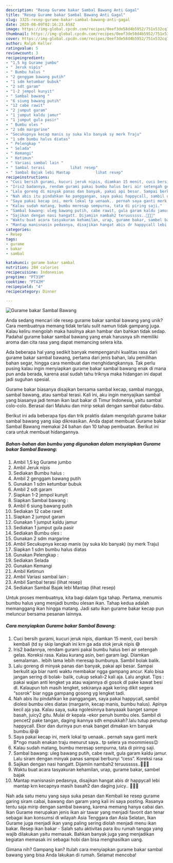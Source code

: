 ```yaml
---
description: "Resep Gurame bakar Sambal Bawang Anti Gagal"
title: "Resep Gurame bakar Sambal Bawang Anti Gagal"
slug: 3325-resep-gurame-bakar-sambal-bawang-anti-gagal
date: 2020-08-09T02:16:23.658Z
image: https://img-global.cpcdn.com/recipes/0eef3de58d4b5952/751x532cq70/gurame-bakar-sambal-bawang-foto-resep-utama.jpg
thumbnail: https://img-global.cpcdn.com/recipes/0eef3de58d4b5952/751x532cq70/gurame-bakar-sambal-bawang-foto-resep-utama.jpg
cover: https://img-global.cpcdn.com/recipes/0eef3de58d4b5952/751x532cq70/gurame-bakar-sambal-bawang-foto-resep-utama.jpg
author: Ralph Keller
ratingvalue: 5
reviewcount: 3
recipeingredient:
- "1,5 kg Gurame jumbo"
- " Jeruk nipis"
- " Bumbu halus "
- "2 genggam bawang putih"
- "1 sdm ketumbar bubuk"
- "2 sdt garam"
- "1-2 jempol kunyit"
- " Sambal bawang "
- "6 siung bawang putih"
- "12 cabe rawit"
- "2 jumput garam"
- "1 jumput kaldu jamur"
- "1 jumput gula pasir"
- " Bumbu oles "
- "2 sdm margarine"
- "Secukupnya kecap manis sy suka klo banyak sy merk Traju"
- "1 sdm bumbu halus diatas"
- " Pelengkap "
- " Selada"
- " Kemangi"
- " Ketimun"
- " Variasi sambal lain "
- " Sambal terasi           lihat resep"
- " Sambal Bajak lebi Mantap           lihat resep"
recipeinstructions:
- "Cuci bersih gurami, kucuri jeruk nipis, diamkan 15 menit, cuci bersih kembali (td sy skip langkah ini krn ga ada stok jeruk nipis 😅"
- "Iris2 badannya, rendam gurami pakai bumbu halus beri air setengah gelas. Koreksi rasa. Kalau kurang asin, beri garam lagi. Diamkan semalaman.. lebih lama lebih meresap bumbunya. Sambil bolak balik."
- "Lalu goreng di minyak panas dan banyak, pakai api besar. Sampai berkulit aja biar nanti waktu membakar ngga gampang ancur. Kalo bisa jangan sering di bolak- balik, cukup sekali-2 kali aja. Lalu angkat. Tips : pakai wajan anti lengket ya atau wajannya di gosok dl pake kawat besi dl. Kalaupun toh masih lengket, sekiranya agak kering dikit segera “sosrok” biar ngga gampang gosong yg lengket tadi."
- "Nah abis itu pindahkan ke panggangan, saya pakai happycall, sambil diolesi bumbu oles diatas (margarin, kecap manis, bumbu halus). Apinya kecil aja yaa. Kalau saya, suka ngolesinnya banyaaak banget sampe basah, juicy2 gitu. Mulai dr kepala -ekor penuh bumbu oles. Sambil di pencet2 pake tangan, daging ikannya sdh empukkah?.lalu tutup penutup happycall. Ekor dan durinya pun enak banget dimakan krn banyak bumbu.😆😆"
- "Saya pakai kecap ini, merk lokal tp uenaak.. pernah saya ganti merk B*ngo masih enakan traju menurut saya.. tp selera ya moommiess😉"
- "Kalau sudah matang, bumbu meresap sempurna, tata di piring saji."
- "Sambal bawang: uleg bawang putih, cabe rawit, gula garam kaldu jamur. Lalu siram dengan minyak panas sampai berbunyi “cess”. Koreksi rasa"
- "Sajikan dengan nasi hangatt. Dijamiin nambah2 teruusssss..🥰🥰🥰"
- "Waktu buat acara tasyakuran kehamilan, urap, gurame bakar, sambel bajak"
- "Mantap manisnasin pedasnya, disajikan hangat abis dr happycall lebi mantap krn kecapnya masih basah2 dan daging juicy.. 🤤🤤🤤"
categories:
- Resep
tags:
- gurame
- bakar
- sambal

katakunci: gurame bakar sambal 
nutrition: 204 calories
recipecuisine: Indonesian
preptime: "PT31M"
cooktime: "PT42M"
recipeyield: "4"
recipecategory: Dinner

---
```



![Gurame bakar Sambal Bawang](https://img-global.cpcdn.com/recipes/0eef3de58d4b5952/751x532cq70/gurame-bakar-sambal-bawang-foto-resep-utama.jpg)

Anda sedang mencari ide resep gurame bakar sambal bawang yang unik? Cara membuatnya memang tidak terlalu sulit namun tidak gampang juga. Kalau keliru mengolah maka hasilnya akan hambar dan bahkan tidak sedap. Padahal gurame bakar sambal bawang yang enak harusnya sih memiliki aroma dan cita rasa yang dapat memancing selera kita.

Ada beberapa hal yang sedikit banyak mempengaruhi kualitas rasa dari gurame bakar sambal bawang, pertama dari jenis bahan, lalu pemilihan bahan segar, hingga cara membuat dan menghidangkannya. Tak perlu pusing kalau ingin menyiapkan gurame bakar sambal bawang enak di mana pun anda berada, karena asal sudah tahu triknya maka hidangan ini dapat jadi suguhan spesial.

Gurame bakar biasanya disajikan bersama sambal kecap, sambal mangga, sambal bawang, atau sambal terasi. Kali ini, aku ingin menyajikan sambal yang biasanya jadi teman ikan laut bakar di Timur Indonesia, yaitu sambal colo-colo. Berasal dari Maluku dan mirip sekali dengan sambal dabu-dabu.


Berikut ini ada beberapa tips dan trik praktis dalam mengolah gurame bakar sambal bawang yang siap dikreasikan. Anda dapat membuat Gurame bakar Sambal Bawang memakai 24 bahan dan 10 tahap pembuatan. Berikut ini cara untuk membuat hidangannya.

<!--inarticleads1-->

##### Bahan-bahan dan bumbu yang digunakan dalam menyiapkan Gurame bakar Sambal Bawang:

1. Ambil 1,5 kg Gurame jumbo
1. Ambil  Jeruk nipis
1. Sediakan  Bumbu halus :
1. Ambil 2 genggam bawang putih
1. Gunakan 1 sdm ketumbar bubuk
1. Ambil 2 sdt garam
1. Siapkan 1-2 jempol kunyit
1. Siapkan  Sambal bawang :
1. Ambil 6 siung bawang putih
1. Sediakan 12 cabe rawit
1. Siapkan 2 jumput garam
1. Gunakan 1 jumput kaldu jamur
1. Sediakan 1 jumput gula pasir
1. Sediakan  Bumbu oles :
1. Gunakan 2 sdm margarine
1. Ambil Secukupnya kecap manis (sy suka klo banyak) (sy merk Traju)
1. Siapkan 1 sdm bumbu halus diatas
1. Gunakan  Pelengkap :
1. Sediakan  Selada
1. Gunakan  Kemangi
1. Ambil  Ketimun
1. Ambil  Variasi sambal lain :
1. Ambil  Sambal terasi           (lihat resep)
1. Sediakan  Sambal Bajak lebi Mantap           (lihat resep)


Untuk proses membuatnya, kita bagi dalam tiga tahap. Pertama, menumis bumbu halus yang menjadi bumbu olesan ikan. Tahap kedua adalah memanggang ikan hingga matang. Jadi satu ikan gurame bakar kecap pun meluncur bersama pesanan lainnya. 

<!--inarticleads2-->

##### Cara menyiapkan Gurame bakar Sambal Bawang:

1. Cuci bersih gurami, kucuri jeruk nipis, diamkan 15 menit, cuci bersih kembali (td sy skip langkah ini krn ga ada stok jeruk nipis 😅
1. Iris2 badannya, rendam gurami pakai bumbu halus beri air setengah gelas. Koreksi rasa. Kalau kurang asin, beri garam lagi. Diamkan semalaman.. lebih lama lebih meresap bumbunya. Sambil bolak balik.
1. Lalu goreng di minyak panas dan banyak, pakai api besar. Sampai berkulit aja biar nanti waktu membakar ngga gampang ancur. Kalo bisa jangan sering di bolak- balik, cukup sekali-2 kali aja. Lalu angkat. Tips : pakai wajan anti lengket ya atau wajannya di gosok dl pake kawat besi dl. Kalaupun toh masih lengket, sekiranya agak kering dikit segera “sosrok” biar ngga gampang gosong yg lengket tadi.
1. Nah abis itu pindahkan ke panggangan, saya pakai happycall, sambil diolesi bumbu oles diatas (margarin, kecap manis, bumbu halus). Apinya kecil aja yaa. Kalau saya, suka ngolesinnya banyaaak banget sampe basah, juicy2 gitu. Mulai dr kepala -ekor penuh bumbu oles. Sambil di pencet2 pake tangan, daging ikannya sdh empukkah?.lalu tutup penutup happycall. Ekor dan durinya pun enak banget dimakan krn banyak bumbu.😆😆
1. Saya pakai kecap ini, merk lokal tp uenaak.. pernah saya ganti merk B*ngo masih enakan traju menurut saya.. tp selera ya moommiess😉
1. Kalau sudah matang, bumbu meresap sempurna, tata di piring saji.
1. Sambal bawang: uleg bawang putih, cabe rawit, gula garam kaldu jamur. Lalu siram dengan minyak panas sampai berbunyi “cess”. Koreksi rasa
1. Sajikan dengan nasi hangatt. Dijamiin nambah2 teruusssss..🥰🥰🥰
1. Waktu buat acara tasyakuran kehamilan, urap, gurame bakar, sambel bajak
1. Mantap manisnasin pedasnya, disajikan hangat abis dr happycall lebi mantap krn kecapnya masih basah2 dan daging juicy.. 🤤🤤🤤


Nah ada satu menu yang saya suka pesan dan Kembali ke resep gurame garing siram cabai, bawang dan garam yang kali ini saya posting. Rasanya tentu saja mirip dengan sambal bawang, karena memang hanya cabai dan. Ikan Gurame merupakan jenis ikan air tawar yang menjadi favorit dan tenar sebagai ikan konsumsi di wilayah Asia Tenggara dan Asia Selatan, Ikan Gurame juga menjadi ikan yang paling sering diolah menjadi menu ikan bakar. Resep ikan bakar - Salah satu aktivitas para ibu rumah tangga yang wajib dilakukan yaitu memasak. Bahkan banyak juga yang menjadikan kegiatan memasak ini sebagai hobi dan bisa menghasilkan uang. 

Gimana nih? Gampang kan? Itulah cara menyiapkan gurame bakar sambal bawang yang bisa Anda lakukan di rumah. Selamat mencoba!
